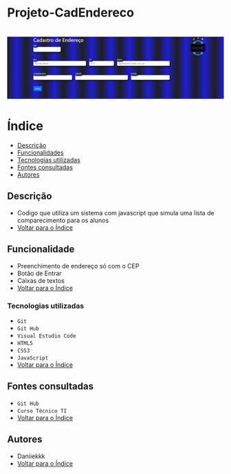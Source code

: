 # Projeto-CadEndereco
![imagem](img/telaInicio.png)
=======

# Índice
* [Descrição](#descri%C3%A7%C3%A3o)
* [Funcionalidades](#funcionalidade)
* [Tecnologias utilizadas](#tecnologias-utilizadas)
* [Fontes consultadas](#fontes-consultadas)
* [Autores](#autores)
 
 ## Descrição
* Codigo que utiliza um sistema com javascript que simula uma lista de comparecimento para os alunos
* [Voltar para o Índice](#%C3%ADndice)

 
## Funcionalidade
* Preenchimento de endereço só com o CEP
* Botão de Entrar
* Caixas de textos
* [Voltar para o Índice](#%C3%ADndice)

 
### Tecnologias utilizadas
* `Git`
* `Git Hub`
* `Visual Estudio Code`
* `HTML5`
* `CSS3`
* `JavaScript`
* [Voltar para o Índice](#%C3%ADndice)

 
## Fontes consultadas
* `Git Hub`
* `Curso Técnico TI`
* [Voltar para o Índice](#%C3%ADndice)

 
## Autores
* Daniiekkk
* [Voltar para o Índice](#%C3%ADndice)
